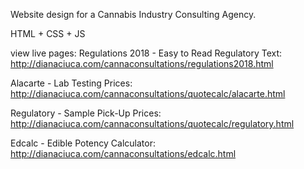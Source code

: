 Website design for a Cannabis Industry Consulting Agency. 

HTML + CSS + JS


view live pages:
Regulations 2018 - Easy to Read Regulatory Text: http://dianaciuca.com/cannaconsultations/regulations2018.html

Alacarte - Lab Testing Prices: http://dianaciuca.com/cannaconsultations/quotecalc/alacarte.html

Regulatory - Sample Pick-Up Prices: http://dianaciuca.com/cannaconsultations/quotecalc/regulatory.html

Edcalc - Edible Potency Calculator: http://dianaciuca.com/cannaconsultations/edcalc.html

